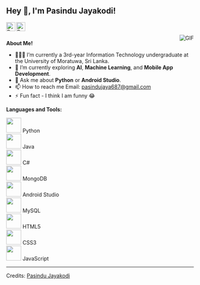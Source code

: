 <h2 title="Welcome"> Hey 👋, I'm Pasindu Jayakodi!</h2>

<a href="https://www.linkedin.com/in/pasindu-jayakodi-55164831a/">
  <img align="left" alt="Pasindu's LinkedIn" width="24px" src="https://img.icons8.com/nolan/96/linkedin.png" />
</a>
<a href="https://www.instagram.com/pasindu_jaye/">
  <img align="left" alt="Pasindu's Instagram" width="24px" src="https://img.icons8.com/nolan/96/instagram-new.png" />
</a>
<br />
<br />

<img align="right" alt="GIF" src="https://media.giphy.com/media/LmNwrBhejkK9EFP504/giphy.gif" />

**About Me!**

- 👨🏽‍💻 I’m currently a 3rd-year Information Technology undergraduate at the University of Moratuwa, Sri Lanka.
- 🌱 I’m currently exploring **AI**, **Machine Learning**, and **Mobile App Development**.
-  💬 Ask me about **Python** or **Android Studio**.
- 📫 How to reach me
  Email: [pasindujaya687@gmail.com](mailto:pasindujaya687@gmail.com)
- ⚡ Fun fact - I think I am funny 😂

**Languages and Tools:**  

<code><img height="40" src="https://cdn.jsdelivr.net/gh/devicons/devicon/icons/python/python-original.svg"></code> Python  
<code><img height="40" src="https://cdn.jsdelivr.net/gh/devicons/devicon/icons/java/java-original.svg"></code> Java  
<code><img height="40" src="https://cdn.jsdelivr.net/gh/devicons/devicon/icons/csharp/csharp-original.svg"></code> C#  
<code><img height="40" src="https://cdn.jsdelivr.net/gh/devicons/devicon/icons/mongodb/mongodb-original.svg"></code> MongoDB  
<code><img height="40" src="https://cdn.jsdelivr.net/gh/devicons/devicon/icons/android/android-original.svg"></code> Android Studio  
<code><img height="40" src="https://cdn.jsdelivr.net/gh/devicons/devicon/icons/mysql/mysql-original.svg"></code> MySQL  
<code><img height="40" src="https://cdn.jsdelivr.net/gh/devicons/devicon/icons/html5/html5-original.svg"></code> HTML5  
<code><img height="40" src="https://cdn.jsdelivr.net/gh/devicons/devicon/icons/css3/css3-original.svg"></code> CSS3  
<code><img height="40" src="https://cdn.jsdelivr.net/gh/devicons/devicon/icons/javascript/javascript-original.svg"></code> JavaScript  





-----
Credits: [Pasindu Jayakodi](https://github.com/pasindujayakodi77)


